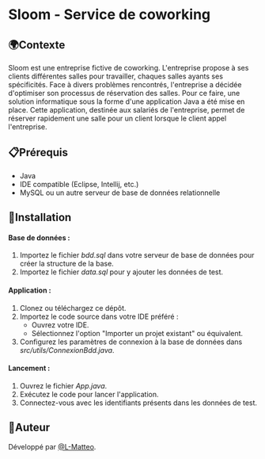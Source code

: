 # Sloom - Service de coworking


## 🌍Contexte

Sloom est une entreprise fictive de coworking. L'entreprise propose à ses clients différentes salles pour travailler, chaques  salles ayants ses spécificités. Face à divers problèmes rencontrés, l'entreprise a décidée d'optimiser son processus de réservation des salles. Pour ce faire, une solution informatique sous la forme d'une application Java a été mise en place. Cette application, destinée aux salariés de l'entreprise, permet de réserver rapidement une salle pour un client lorsque le client appel l'entreprise. 

## 📋Prérequis
- Java 
- IDE compatible (Eclipse, Intellij, etc.)
- MySQL ou un autre serveur de base de données relationnelle


## 🚀Installation  
#### Base de données :
 1. Importez le fichier  *bdd.sql* dans votre serveur de base de données pour créer la structure de la base.   
 2. Importez le fichier *data.sql* pour y ajouter les données de test.  
#### Application :  
 1. Clonez ou téléchargez ce dépôt.
 2. Importez le code source dans votre IDE préféré :
    - Ouvrez votre IDE.
    - Sélectionnez l'option "Importer un projet existant" ou équivalent.
 3. Configurez les paramètres de connexion à la base de données dans *src/utils/ConnexionBdd.java*.
#### Lancement :
 1. Ouvrez le fichier *App.java*.
 2. Exécutez le code pour lancer l'application.
 3. Connectez-vous avec les identifiants présents dans les données de test. 



## 👤Auteur
Développé par [@L-Matteo](https://github.com/L-Matteo).

